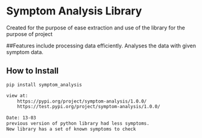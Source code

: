 # Symptom Analysis Library

Created for the purpose of ease extraction and use of the library for the purpose of project

##Features include
processing data efficiently.
Analyses the data with given symptom data.

## How to Install

```bash
pip install symptom_analysis

view at:
    https://pypi.org/project/symptom-analysis/1.0.0/
    https://test.pypi.org/project/symptom-analysis/1.0.0/
    
Date: 13-03
previous version of python library had less symptoms. 
New library has a set of known symptoms to check